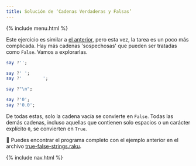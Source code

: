 ```yaml
---
title: Solución de ‘Cadenas Verdaderas y Falsas’
---
```


{% include menu.html %}

Este ejercicio es similar a [el anterior](../../true-false-numbers), pero esta vez, la tarea es un poco más complicada. Hay más cadenas 'sospechosas' que pueden ser tratadas como `False`. Vamos a explorarlas.

```raku
say ?'';

say ?' ';
say ?'        ';

say ?"\n";

say ?'0';
say ?'0.0';
```

De todas estas, solo la cadena vacía se convierte en `False`. Todas las demás cadenas, incluso aquellas que contienen solo espacios o un carácter explícito `0`, se convierten en `True`.

🦋 Puedes encontrar el programa completo con el ejemplo anterior en el archivo [true-false-strings.raku](https://github.com/ash/raku-course/blob/master/exercises/coercion/true-false-strings.raku).

{% include nav.html %}